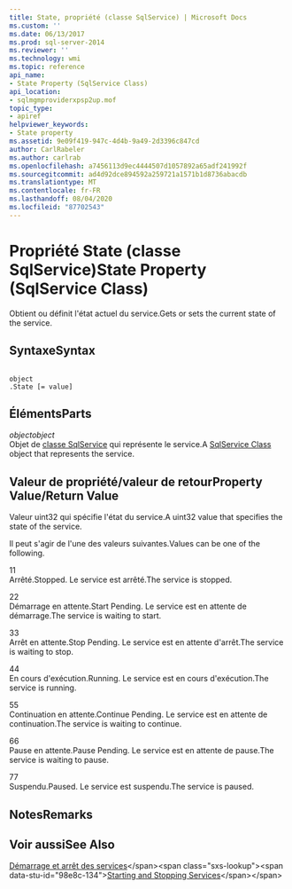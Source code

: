 ```yaml
---
title: State, propriété (classe SqlService) | Microsoft Docs
ms.custom: ''
ms.date: 06/13/2017
ms.prod: sql-server-2014
ms.reviewer: ''
ms.technology: wmi
ms.topic: reference
api_name:
- State Property (SqlService Class)
api_location:
- sqlmgmproviderxpsp2up.mof
topic_type:
- apiref
helpviewer_keywords:
- State property
ms.assetid: 9e09f419-947c-4d4b-9a49-2d3396c847cd
author: CarlRabeler
ms.author: carlrab
ms.openlocfilehash: a7456113d9ec4444507d1057892a65adf241992f
ms.sourcegitcommit: ad4d92dce894592a259721a1571b1d8736abacdb
ms.translationtype: MT
ms.contentlocale: fr-FR
ms.lasthandoff: 08/04/2020
ms.locfileid: "87702543"
---
```

# <a name="state-property-sqlservice-class"></a><span data-ttu-id="98e8c-102">Propriété State (classe SqlService)</span><span class="sxs-lookup"><span data-stu-id="98e8c-102">State Property (SqlService Class)</span></span>
  <span data-ttu-id="98e8c-103">Obtient ou définit l'état actuel du service.</span><span class="sxs-lookup"><span data-stu-id="98e8c-103">Gets or sets the current state of the service.</span></span>  
  
## <a name="syntax"></a><span data-ttu-id="98e8c-104">Syntaxe</span><span class="sxs-lookup"><span data-stu-id="98e8c-104">Syntax</span></span>  
  
```  
  
object  
.State [= value]  
```  
  
## <a name="parts"></a><span data-ttu-id="98e8c-105">Éléments</span><span class="sxs-lookup"><span data-stu-id="98e8c-105">Parts</span></span>  
 <span data-ttu-id="98e8c-106">*object*</span><span class="sxs-lookup"><span data-stu-id="98e8c-106">*object*</span></span>  
 <span data-ttu-id="98e8c-107">Objet de [classe SqlService](sqlservice-class.md) qui représente le service.</span><span class="sxs-lookup"><span data-stu-id="98e8c-107">A [SqlService Class](sqlservice-class.md) object that represents the service.</span></span>  
  
## <a name="property-valuereturn-value"></a><span data-ttu-id="98e8c-108">Valeur de propriété/valeur de retour</span><span class="sxs-lookup"><span data-stu-id="98e8c-108">Property Value/Return Value</span></span>  
 <span data-ttu-id="98e8c-109">Valeur uint32 qui spécifie l'état du service.</span><span class="sxs-lookup"><span data-stu-id="98e8c-109">A uint32 value that specifies the state of the service.</span></span>  
  
 <span data-ttu-id="98e8c-110">Il peut s'agir de l'une des valeurs suivantes.</span><span class="sxs-lookup"><span data-stu-id="98e8c-110">Values can be one of the following.</span></span>  
  
 <span data-ttu-id="98e8c-111">1</span><span class="sxs-lookup"><span data-stu-id="98e8c-111">1</span></span>  
 <span data-ttu-id="98e8c-112">Arrêté.</span><span class="sxs-lookup"><span data-stu-id="98e8c-112">Stopped.</span></span> <span data-ttu-id="98e8c-113">Le service est arrêté.</span><span class="sxs-lookup"><span data-stu-id="98e8c-113">The service is stopped.</span></span>  
  
 <span data-ttu-id="98e8c-114">2</span><span class="sxs-lookup"><span data-stu-id="98e8c-114">2</span></span>  
 <span data-ttu-id="98e8c-115">Démarrage en attente.</span><span class="sxs-lookup"><span data-stu-id="98e8c-115">Start Pending.</span></span> <span data-ttu-id="98e8c-116">Le service est en attente de démarrage.</span><span class="sxs-lookup"><span data-stu-id="98e8c-116">The service is waiting to start.</span></span>  
  
 <span data-ttu-id="98e8c-117">3</span><span class="sxs-lookup"><span data-stu-id="98e8c-117">3</span></span>  
 <span data-ttu-id="98e8c-118">Arrêt en attente.</span><span class="sxs-lookup"><span data-stu-id="98e8c-118">Stop Pending.</span></span> <span data-ttu-id="98e8c-119">Le service est en attente d'arrêt.</span><span class="sxs-lookup"><span data-stu-id="98e8c-119">The service is waiting to stop.</span></span>  
  
 <span data-ttu-id="98e8c-120">4</span><span class="sxs-lookup"><span data-stu-id="98e8c-120">4</span></span>  
 <span data-ttu-id="98e8c-121">En cours d'exécution.</span><span class="sxs-lookup"><span data-stu-id="98e8c-121">Running.</span></span> <span data-ttu-id="98e8c-122">Le service est en cours d'exécution.</span><span class="sxs-lookup"><span data-stu-id="98e8c-122">The service is running.</span></span>  
  
 <span data-ttu-id="98e8c-123">5</span><span class="sxs-lookup"><span data-stu-id="98e8c-123">5</span></span>  
 <span data-ttu-id="98e8c-124">Continuation en attente.</span><span class="sxs-lookup"><span data-stu-id="98e8c-124">Continue Pending.</span></span> <span data-ttu-id="98e8c-125">Le service est en attente de continuation.</span><span class="sxs-lookup"><span data-stu-id="98e8c-125">The service is waiting to continue.</span></span>  
  
 <span data-ttu-id="98e8c-126">6</span><span class="sxs-lookup"><span data-stu-id="98e8c-126">6</span></span>  
 <span data-ttu-id="98e8c-127">Pause en attente.</span><span class="sxs-lookup"><span data-stu-id="98e8c-127">Pause Pending.</span></span> <span data-ttu-id="98e8c-128">Le service est en attente de pause.</span><span class="sxs-lookup"><span data-stu-id="98e8c-128">The service is waiting to pause.</span></span>  
  
 <span data-ttu-id="98e8c-129">7</span><span class="sxs-lookup"><span data-stu-id="98e8c-129">7</span></span>  
 <span data-ttu-id="98e8c-130">Suspendu.</span><span class="sxs-lookup"><span data-stu-id="98e8c-130">Paused.</span></span> <span data-ttu-id="98e8c-131">Le service est suspendu.</span><span class="sxs-lookup"><span data-stu-id="98e8c-131">The service is paused.</span></span>  
  
## <a name="remarks"></a><span data-ttu-id="98e8c-132">Notes</span><span class="sxs-lookup"><span data-stu-id="98e8c-132">Remarks</span></span>  
  
## <a name="see-also"></a><span data-ttu-id="98e8c-133">Voir aussi</span><span class="sxs-lookup"><span data-stu-id="98e8c-133">See Also</span></span>  
 <span data-ttu-id="98e8c-134">[Démarrage et arrêt des services](https://technet.microsoft.com/library/ms174886\(v=sql.105\).aspx)</span><span class="sxs-lookup"><span data-stu-id="98e8c-134">[Starting and Stopping Services](https://technet.microsoft.com/library/ms174886\(v=sql.105\).aspx)</span></span>  
  
  
